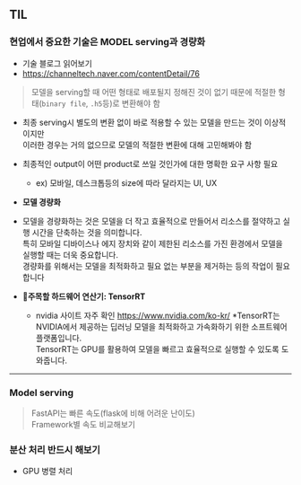 ## **TIL**
### 현업에서 중요한 기술은 MODEL serving과 경량화
* 기술 블로그 읽어보기
*   <a>https://channeltech.naver.com/contentDetail/76</a>

> 모델을 serving할 때 어떤 형태로 배포될지 정해진 것이 없기 때문에 적절한 형태(`binary file`, `.h5`등)로 변환해야 함
* 최종 serving시 별도의 변환 없이 바로 적용할 수 있는 모델을 만드는 것이 이상적이지만<br>이러한 경우는 거의 없으므로 모델의 적절한 변환에 대해 고민해봐야 함
* 최종적인 output이 어떤 product로 쓰일 것인가에 대한 명확한 요구 사항 필요
  * ex) 모바일, 데스크톱등의 size에 따라 달라지는 UI, UX
 
* **모델 경량화**
* 모델을 경량화하는 것은 모델을 더 작고 효율적으로 만들어서 리소스를 절약하고 실행 시간을 단축하는 것을 의미합니다.<br>
  특히 모바일 디바이스나 에지 장치와 같이 제한된 리소스를 가진 환경에서 모델을 실행할 때는 더욱 중요합니다.<br> 경량화를 위해서는 모델을 최적화하고 필요 없는 부분을 제거하는 등의 작업이 필요합니다

* **💠주목할 하드웨어 연산기: TensorRT**
  * nvidia 사이트 자주 확인 <a>https://www.nvidia.com/ko-kr/</a>
  *TensorRT는 NVIDIA에서 제공하는 딥러닝 모델을 최적화하고 가속화하기 위한 소프트웨어 플랫폼입니다. <br>TensorRT는 GPU를 활용하여 모델을 빠르고 효율적으로 실행할 수 있도록 도와줍니다. 

---

### **Model serving**
> FastAPI는 빠른 속도(flask에 비해 어려운 난이도)<br>
> Framework별 속도 비교해보기

### 분산 처리 반드시 해보기
* GPU 병렬 처리

